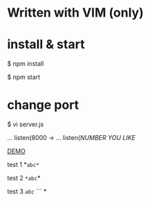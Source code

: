 # Written with VIM (only)

# install & start

$ npm install

$ npm start

# change port 

$ vi server.js

... listen(8000 -> ... listen(*NUMBER YOU LIKE*

[DEMO](http://13.125.162.189:3000/)

test 1 *```abc*```

test 2 ```*abc```*

test 3 *```abc```* ``` *

